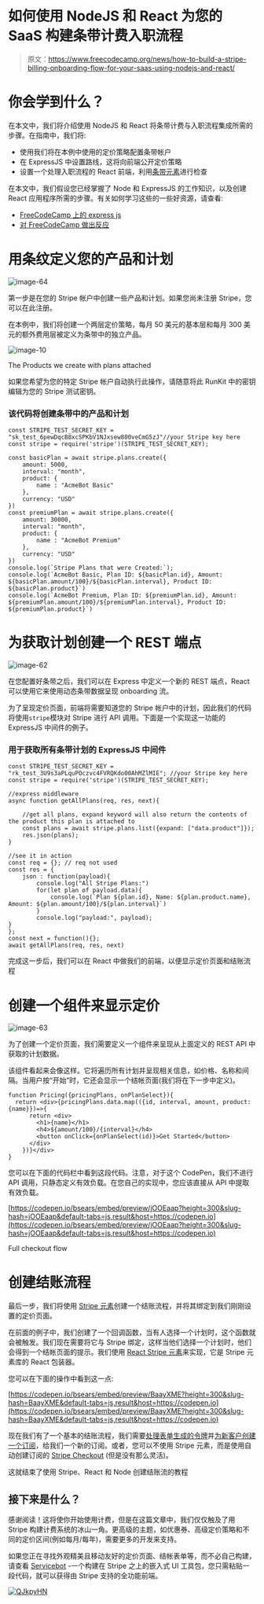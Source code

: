 # 如何使用 NodeJS 和 React 为您的 SaaS 构建条带计费入职流程

> 原文：<https://www.freecodecamp.org/news/how-to-build-a-stripe-billing-onboarding-flow-for-your-saas-using-nodejs-and-react/>

# 你会学到什么？

在本文中，我们将介绍使用 NodeJS 和 React 将条带计费与入职流程集成所需的步骤。在指南中，我们将:

*   使用我们将在本例中使用的定价策略配置条带帐户
*   在 ExpressJS 中设置路线，这将向前端公开定价策略
*   设置一个处理入职流程的 React 前端，利用[条带元素](https://stripe.com/payments/elements)进行检查

在本文中，我们假设您已经掌握了 Node 和 ExpressJS 的工作知识，以及创建 React 应用程序所需的步骤。有关如何学习这些的一些好资源，请查看:

*   [FreeCodeCamp 上的 express js](https://guide.freecodecamp.org/nodejs/express/)
*   [对 FreeCodeCamp 做出反应](https://learn.freecodecamp.org/front-end-libraries/react/)

# 用条纹定义您的产品和计划

![image-64](img/f960edb8980e6d0c9b8b6b6da47c2536.png)

第一步是在您的 Stripe 帐户中创建一些产品和计划。如果您尚未注册 Stripe，您可以在此注册。

在本例中，我们将创建一个两层定价策略，每月 50 美元的基本层和每月 300 美元的额外费用层被定义为条带中的独立产品。

![image-10](img/d1ef89f9644a097d8d009ece2a6f5360.png)

The Products we create with plans attached

如果您希望为您的特定 Stripe 帐户自动执行此操作，请随意将此 RunKit 中的密钥编辑为您的 Stripe 测试密钥。

### 该代码将创建条带中的产品和计划

```
const STRIPE_TEST_SECRET_KEY = "sk_test_6pewDqcB8xcSPKbV1NJxsew800veCmG5zJ"//your Stripe key here
const stripe = require('stripe')(STRIPE_TEST_SECRET_KEY);

const basicPlan = await stripe.plans.create({
    amount: 5000, 
    interval: "month", 
    product: {
        name : "AcmeBot Basic"
    },
    currency: "USD"
})
const premiumPlan = await stripe.plans.create({
    amount: 30000, 
    interval: "month", 
    product: {
        name : "AcmeBot Premium"
    },
    currency: "USD"
})
console.log(`Stripe Plans that were Created:`);
console.log(`AcmeBot Basic, Plan ID: ${basicPlan.id}, Amount: ${basicPlan.amount/100}/${basicPlan.interval}, Product ID: ${basicPlan.product}`)
console.log(`AcmeBot Premium, Plan ID: ${premiumPlan.id}, Amount: ${premiumPlan.amount/100}/${premiumPlan.interval}, Product ID: ${premiumPlan.product}`)

```

# 为获取计划创建一个 REST 端点

![image-62](img/5159ecba8e48fa618a6f9e6e07cb1d80.png)

在您配置好条带之后，我们可以在 Express 中定义一个新的 REST 端点，React 可以使用它来使用动态条带数据呈现 onboarding 流。

为了呈现定价页面，前端将需要知道您的 Stripe 帐户中的计划，因此我们的代码将使用`stripe`模块对 Stripe 进行 API 调用。下面是一个实现这一功能的 ExpressJS 中间件的例子。

### 用于获取所有条带计划的 ExpressJS 中间件

```
const STRIPE_TEST_SECRET_KEY = "rk_test_3U9s3aPLquPOczvc4FVRQKdo00AhMZlMIE"; //your Stripe key here
const stripe = require('stripe')(STRIPE_TEST_SECRET_KEY);

//express middleware
async function getAllPlans(req, res, next){

    //get all plans, expand keyword will also return the contents of the product this plan is attached to
    const plans = await stripe.plans.list({expand: ["data.product"]});
    res.json(plans);
}

//see it in action
const req = {}; // req not used
const res = {
    json : function(payload){
        console.log("All Stripe Plans:")
        for(let plan of payload.data){
            console.log(`Plan ${plan.id}, Name: ${plan.product.name}, Amount: ${plan.amount/100}/${plan.interval}`)
        }
        console.log("payload:", payload);
}
};
const next = function(){};
await getAllPlans(req, res, next)

```

完成这一步后，我们可以在 React 中做我们的前端，以便显示定价页面和结账流程

# 创建一个组件来显示定价

![image-63](img/e87db81049cf2466c3daa7ba1543e05b.png)

为了创建一个定价页面，我们需要定义一个组件来呈现从上面定义的 REST API 中获取的计划数据。

该组件看起来会像这样。它将遍历所有计划并呈现相关信息，如价格、名称和间隔。当用户按“开始”时，它还会显示一个结帐页面(我们将在下一步中定义)。

```
function Pricing({pricingPlans, onPlanSelect}){
  return <div>{pricingPlans.data.map(({id, interval, amount, product: {name}})=>{
      return <div>
        <h1>{name}</h1>
        <h4>${amount/100}/{interval}</h4>
        <button onClick={onPlanSelect(id)}>Get Started</button>
      </div>
    })}</div>
}
```

您可以在下面的代码栏中看到这段代码。注意，对于这个 CodePen，我们不进行 API 调用，只静态定义有效负载。在您自己的实现中，您应该直接从 API 中提取有效负载。

[https://codepen.io/bsears/embed/preview/jOOEaap?height=300&slug-hash=jOOEaap&default-tabs=js,result&host=https://codepen.io](https://codepen.io/bsears/embed/preview/jOOEaap?height=300&slug-hash=jOOEaap&default-tabs=js,result&host=https://codepen.io)

Full checkout flow

# 创建结账流程

最后一步，我们将使用 [Stripe 元素](https://stripe.com/payments/elements)创建一个结账流程，并将其绑定到我们刚刚设置的定价页面。

在前面的例子中，我们创建了一个回调函数，当有人选择一个计划时，这个函数就会被触发。我们现在需要将它与 Stripe 绑定，这样当他们选择一个计划时，他们会得到一个结帐页面的提示。我们使用 [React Stripe 元素](https://github.com/stripe/react-stripe-elements)来实现，它是 Stripe 元素库的 React 包装器。

您可以在下面的操作中看到这一点:

[https://codepen.io/bsears/embed/preview/BaayXME?height=300&slug-hash=BaayXME&default-tabs=js,result&host=https://codepen.io](https://codepen.io/bsears/embed/preview/BaayXME?height=300&slug-hash=BaayXME&default-tabs=js,result&host=https://codepen.io)

现在我们有了一个基本的结账流程，我们需要[处理表单生成的令牌](https://stripe.com/docs/sources/cards)并[为新客户创建一个订阅](https://stripe.com/docs/api/subscriptions/create)，给我们一个新的订阅。或者，您可以不使用 Stripe 元素，而是使用自动创建订阅的 [Stripe Checkout](https://stripe.com/payments/checkout) (但是没有那么灵活)。

这就结束了使用 Stripe、React 和 Node 创建结账流的教程

## 接下来是什么？

感谢阅读！这将使你开始使用计费，但是在这篇文章中，我们仅仅触及了用 Stripe 构建计费系统的冰山一角。更高级的主题，如优惠券、高级定价策略和不同的定价区间(例如每月/每年)，需要更多的开发来支持。

如果您正在寻找外观精美且移动友好的定价页面、结帐表单等，而不必自己构建，请查看 [Servicebot](https://servicebot.io) -一个构建在 Stripe 之上的嵌入式 UI 工具包，您只需粘贴一段代码，就可以获得由 Stripe 支持的全功能前端。

[![QJkpyHN](img/b4dee6c62cd9b68078446db1d3f82bf1.png)](https://servicebot.io)